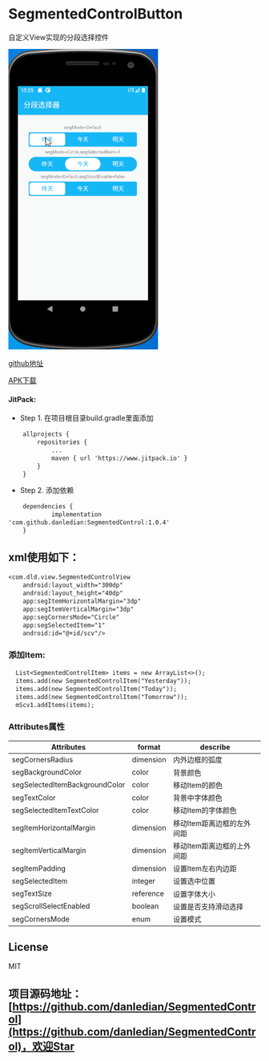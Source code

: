 # SegmentedControlButton

自定义View实现的分段选择控件

![效果图](https://github.com/danledian/SegmentedControl/blob/master/gif/seg.gif)

[github地址](https://github.com/danledian/SegmentedControl)

[APK下载](./apk/SegmentedControl_v1.0.4.apk)

#### JitPack:

* Step 1. 在项目根目录build.gradle里面添加
```
	allprojects {
		repositories {
			...
			maven { url 'https://www.jitpack.io' }
		}
	}
```
* Step 2. 添加依赖
```
	dependencies {
	        implementation 'com.github.danledian:SegmentedControl:1.0.4'
	}
```



## xml使用如下：

    <com.dld.view.SegmentedControlView
        android:layout_width="300dp"
        android:layout_height="40dp"
        app:segItemHorizontalMargin="3dp"
        app:segItemVerticalMargin="3dp"
        app:segCornersMode="Circle"
        app:segSelectedItem="1"
        android:id="@+id/scv"/>

### 添加Item:

      List<SegmentedControlItem> items = new ArrayList<>();
      items.add(new SegmentedControlItem("Yesterday"));
      items.add(new SegmentedControlItem("Today"));
      items.add(new SegmentedControlItem("Tomorrow"));
      mScv1.addItems(items);

### Attributes属性
|Attributes|format|describe
|---|---|---|
|segCornersRadius|dimension|内外边框的弧度|
|segBackgroundColor|color|背景颜色|
|segSelectedItemBackgroundColor|color|移动Item的颜色|
|segTextColor|color|背景中字体颜色|
|segSelectedItemTextColor|color|移动Item的字体颜色|
|segItemHorizontalMargin|dimension|移动Item距离边框的左外间距|
|segItemVerticalMargin|dimension|移动Item距离边框的上外间距|
|segItemPadding|dimension|设置Item左右内边距|
|segSelectedItem|integer|设置选中位置|
|segTextSize|reference|设置字体大小|
|segScrollSelectEnabled|boolean|设置是否支持滑动选择|
|segCornersMode|enum|设置模式|
      
## License

MIT

## 项目源码地址：[https://github.com/danledian/SegmentedControl](https://github.com/danledian/SegmentedControl)，欢迎Star
